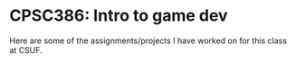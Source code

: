 # CPSC386: Intro to game dev

Here are some of the assignments/projects I have worked on for this class at CSUF.
